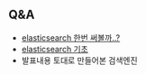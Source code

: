 
## Q&A

- [elasticsearch 한번 써볼까..?](../example_wiki/README.md)
- [elasticsearch 기초](https://docs.google.com/presentation/d/1K5BJEtL0kjA33jaF1nyGhDNgwAeyPz4unjU45bWpdpg/edit?usp=sharing)
- 발표내용 토대로 만들어본 검색엔진
